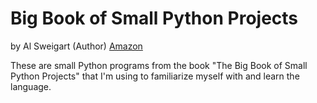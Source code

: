 # Big Book of Small Python Projects

by Al Sweigart (Author)
[Amazon](https://a.co/d/3wBrOgD)

These are small Python programs from the book "The Big Book of Small Python Projects" that I'm using to familiarize myself with and learn the language.
